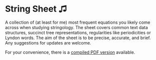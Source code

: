 String Sheet ♫
==============

A collection of (at least for me) most frequent equations you likely come across when studying stringology.
The sheet covers common text data structures, succinct tree representations, regularities like periodicities or Lyndon words.
The aim of the sheet is to be precise, accurate, and brief. 
Any suggestions for updates are welcome.

For your convenience, there is a [compiled PDF version](http://dkppl.de/static/bin/paper/stringsheet.pdf) available.

